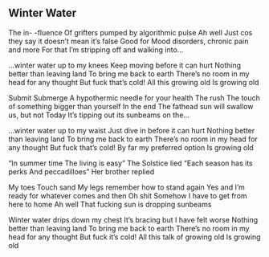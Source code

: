 ## Winter Water

The in-
-fluence
Of grifters pumped by algorithmic pulse
Ah well
Just cos they say it doesn’t mean it’s false
Good for
Mood disorders, chronic pain and more
For that
I’m stripping off and walking into…

…winter water up to my knees
Keep moving before it can hurt
Nothing better than leaving land
To bring me back to earth
There’s no room in my head for any thought
But fuck that’s cold!
All this growing old
Is growing old

Submit
Submerge
A hypothermic needle for your health
The rush
The touch of something bigger than yourself
In the end
The fathead sun will swallow us, but not
Today
It’s tipping out its sunbeams on the…

…winter water up to my waist
Just dive in before it can hurt
Nothing better than leaving land
To bring me back to earth
There’s no room in my head for any thought
But fuck that’s cold!
By far my preferred option
Is growing old

“In summer time
The living is easy”
The Solstice lied
“Each season has its perks
And peccadilloes”
Her brother replied

My toes
Touch sand
My legs remember how to stand again
Yes and
I’m ready for whatever comes and then
Oh shit
Somehow I have to get from here to home
Ah well
That fucking sun is dropping sunbeams

Winter water drips down my chest
It’s bracing but I have felt worse
Nothing better than leaving land
To bring me back to earth
There’s no room in my head for any thought
But fuck it’s cold!
All this talk of growing old
Is growing old
